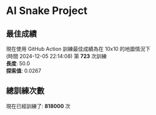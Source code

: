 
# AI Snake Project

## **最佳成績**









































































































































現在使用 GitHub Action 訓練最佳成績為在 10x10 的地圖情況下  
(時間 2024-12-05 22:14:08) 第 **723** 次訓練  
**長度**: 50.0  
**探索值**: 0.0267



















































































































































































































































































## 總訓練次數
現在已經訓練了: **818000** 次
